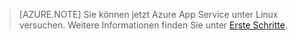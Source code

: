 > [AZURE.NOTE] Sie können jetzt Azure App Service unter Linux versuchen. Weitere Informationen finden Sie unter [Erste Schritte](../articles/app-service/app-service-linux-readme.md).
